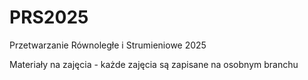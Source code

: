 # PRS2025
Przetwarzanie Równoległe i Strumieniowe 2025

Materiały na zajęcia - każde zajęcia są zapisane na osobnym branchu
